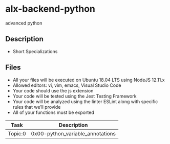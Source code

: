 # alx-backend-python
advanced python

## Description
- Short Specializations

## Files
- All your files will be executed on Ubuntu 18.04 LTS using NodeJS 12.11.x
- Allowed editors: vi, vim, emacs, Visual Studio Code
- Your code should use the js extension
- Your code will be tested using the Jest Testing Framework
- Your code will be analyzed using the linter ESLint along with specific rules that we’ll provide
- All of your functions must be exported

| Task | Description |
| ---- | ----------- |
| Topic:0 | 0x00-python_variable_annotations |
